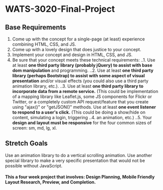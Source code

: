 # WATS-3020-Final-Project

## Base Requirements

1. Come up with the concept for a single-page (at least) experience combining HTML, CSS, and JS.
2. Come up with a lovely design that does justice to your concept.
3. Implement your concept and design in HTML, CSS, and JS.
4. Be sure that your concept meets these technical requirements:
..1. Use at least **one third party library (probably jQuery) to assist with base dom manipulation** and programming.
..2. Use at least **one third party library (perhaps Bootstrap) to assist with some aspect of visual presentation** and/or visual effects (you could also use a third party animation library, etc.).
..3. Use at least **one third party library to incorporate data from a remote service.** (This could be implementation of a mapping library like Leaflet.js, some JS components for Flickr or Twitter, or a completely custom API request/feature that you create using "ajax()" or "getJSON()" methods.
Use at least **one event listener to respond to a user's click.** (This could be doing a show/hide on content, simulating a login, triggering ..4. an animation, etc.)
..5. Your **design and layout must be responsive** for the four common sizes of screen: sm, md, lg, xl.


## Stretch Goals

Use an animation library to do a vertical scrolling animation.
Use another special library to make a very specific presentation that would not be possible without JavaScript.

#### This a four week project that involves: Design Planning, Mobile Friendly Layout Research, Preview, and Completion.

